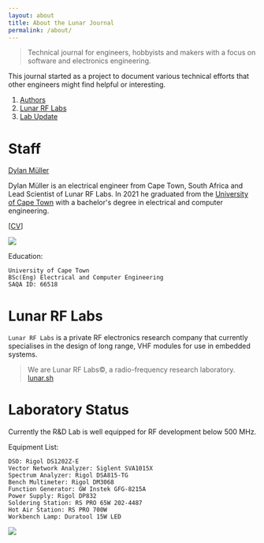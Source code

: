 ```yaml
---
layout: about
title: About the Lunar Journal
permalink: /about/
---
```


<script src="https://platform.linkedin.com/badges/js/profile.js"
async defer type="text/javascript"></script>
<meta name="robots" content="noindex">

> Technical journal for engineers, hobbyists and makers with a focus on
> software and electronics engineering. 

This journal started as a project to document various technical efforts that
other engineers might find helpful or interesting.

1. [Authors](#authors)
2. [Lunar RF Labs](#lunar-rf-labs)
3. [Lab Update](#lab-update)

# Staff

<div class="badge-base LI-profile-badge" data-locale="en_US" data-size="medium" data-theme="light"
data-type="VERTICAL" data-vanity="lunarjournal" data-version="v1"><a class="badge-base__link LI-simple-link"
href="https://za.linkedin.com/in/lunarjournal?trk=profile-badge">Dylan Müller</a></div>

Dylan Müller is an electrical engineer from Cape Town, South Africa and Lead Scientist of Lunar RF Labs. In 2021
he graduated from the
[University of Cape Town](https://www.uct.ac.za/)
with a bachelor's degree in electrical and computer engineering.

[[CV](https://lunarjournal.github.io/data/CV.pdf)]

<img src="https://lunarjournal.github.io/images/personal/me_bw.jpeg" />

Education:

```
University of Cape Town
BSc(Eng) Electrical and Computer Engineering
SAQA ID: 66518
```

# Lunar RF Labs

`Lunar RF Labs` is a private RF electronics research company that currently
specialises in the design of long range, VHF modules for use in embedded
systems. 

> We are Lunar RF Labs©, a radio-frequency research laboratory. <br>
[lunar.sh](https://lunar.sh)

# Laboratory Status

Currently the R&D Lab is well equipped for RF development below 500 MHz.

Equipment List:

```
DSO: Rigol DS1202Z-E
Vector Network Analyzer: Siglent SVA1015X
Spectrum Analyzer: Rigol DSA815-TG
Bench Multimeter: Rigol DM3068
Function Generator: GW Instek GFG-8215A
Power Supply: Rigol DP832
Soldering Station: RS PRO 65W 202-4487
Hot Air Station: RS PRO 700W
Workbench Lamp: Duratool 15W LED
```

<img src="https://lunarjournal.github.io/images/personal/lab_latest.JPG" />
